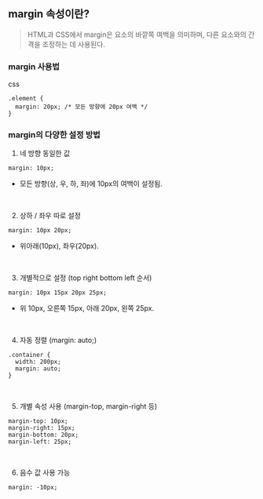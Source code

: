 ## margin 속성이란?
> HTML과 CSS에서 margin은 요소의 바깥쪽 여백을 의미하며, 다른 요소와의 간격을 조정하는 데 사용된다.


### margin 사용법

css
```
.element {
  margin: 20px; /* 모든 방향에 20px 여백 */
}
```

### margin의 다양한 설정 방법

1. 네 방향 동일한 값
```
margin: 10px;
```
+ 모든 방향(상, 우, 하, 좌)에 10px의 여백이 설정됨.

<br>

2. 상하 / 좌우 따로 설정
```
margin: 10px 20px;
```
+ 위아래(10px), 좌우(20px).

<br>

3. 개별적으로 설정 (top right bottom left 순서)
```
margin: 10px 15px 20px 25px;
```
+ 위 10px, 오른쪽 15px, 아래 20px, 왼쪽 25px.

<br>

4. 자동 정렬 (margin: auto;)
```
.container {
  width: 200px;
  margin: auto;
}
```

<br>

5. 개별 속성 사용 (margin-top, margin-right 등)
```
margin-top: 10px;
margin-right: 15px;
margin-bottom: 20px;
margin-left: 25px;
```

<br>

6. 음수 값 사용 가능
```
margin: -10px;
```





